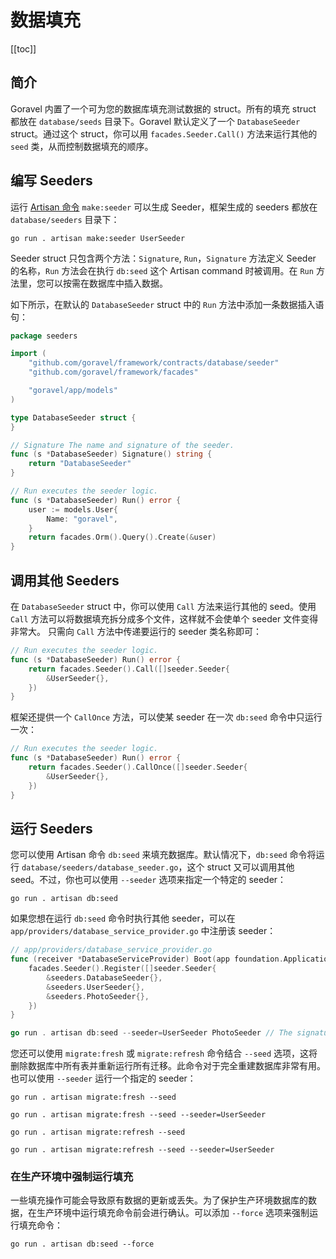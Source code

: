 # 数据填充

[[toc]]

## 简介

Goravel 内置了一个可为您的数据库填充测试数据的 struct。所有的填充 struct 都放在 `database/seeds` 目录下。Goravel 默认定义了一个 `DatabaseSeeder` struct。通过这个 struct，你可以用 `facades.Seeder.Call()` 方法来运行其他的 `seed` 类，从而控制数据填充的顺序。

## 编写 Seeders

运行 [Artisan 命令](../digging-deeper/artisan-console.md) `make:seeder` 可以生成 Seeder，框架生成的 seeders 都放在 `database/seeders` 目录下：

```
go run . artisan make:seeder UserSeeder
```

Seeder struct 只包含两个方法：`Signature`, `Run`，`Signature` 方法定义 Seeder 的名称，`Run` 方法会在执行 `db:seed` 这个 Artisan command 时被调用。在 `Run` 方法里，您可以按需在数据库中插入数据。

如下所示，在默认的 `DatabaseSeeder` struct 中的 `Run` 方法中添加一条数据插入语句：

```go
package seeders

import (
	"github.com/goravel/framework/contracts/database/seeder"
	"github.com/goravel/framework/facades"

	"goravel/app/models"
)

type DatabaseSeeder struct {
}

// Signature The name and signature of the seeder.
func (s *DatabaseSeeder) Signature() string {
	return "DatabaseSeeder"
}

// Run executes the seeder logic.
func (s *DatabaseSeeder) Run() error {
	user := models.User{
		Name: "goravel",
	}
	return facades.Orm().Query().Create(&user)
}
```

## 调用其他 Seeders

在 `DatabaseSeeder` struct 中，你可以使用 `Call` 方法来运行其他的 seed。使用 `Call` 方法可以将数据填充拆分成多个文件，这样就不会使单个 seeder 文件变得非常大。 只需向 `Call` 方法中传递要运行的 seeder 类名称即可：

```go
// Run executes the seeder logic.
func (s *DatabaseSeeder) Run() error {
	return facades.Seeder().Call([]seeder.Seeder{
		&UserSeeder{},
	})
}
```

框架还提供一个 `CallOnce` 方法，可以使某 seeder 在一次 `db:seed` 命令中只运行一次：

```go
// Run executes the seeder logic.
func (s *DatabaseSeeder) Run() error {
	return facades.Seeder().CallOnce([]seeder.Seeder{
		&UserSeeder{},
	})
}
```

## 运行 Seeders

您可以使用 Artisan 命令 `db:seed` 来填充数据库。默认情况下，`db:seed` 命令将运行 `database/seeders/database_seeder.go`，这个 struct 又可以调用其他 seed。不过，你也可以使用 `--seeder` 选项来指定一个特定的 seeder：

```
go run . artisan db:seed
```

如果您想在运行 `db:seed` 命令时执行其他 seeder，可以在 `app/providers/database_service_provider.go` 中注册该 seeder：

```go
// app/providers/database_service_provider.go
func (receiver *DatabaseServiceProvider) Boot(app foundation.Application) {
	facades.Seeder().Register([]seeder.Seeder{
		&seeders.DatabaseSeeder{},
        &seeders.UserSeeder{},
        &seeders.PhotoSeeder{},
	})
}

go run . artisan db:seed --seeder=UserSeeder PhotoSeeder // The signature of seeder
```

您还可以使用 `migrate:fresh` 或 `migrate:refresh` 命令结合 `--seed` 选项，这将删除数据库中所有表并重新运行所有迁移。此命令对于完全重建数据库非常有用。也可以使用 `--seeder` 运行一个指定的 seeder：

```
go run . artisan migrate:fresh --seed

go run . artisan migrate:fresh --seed --seeder=UserSeeder

go run . artisan migrate:refresh --seed

go run . artisan migrate:refresh --seed --seeder=UserSeeder
```

### 在生产环境中强制运行填充

一些填充操作可能会导致原有数据的更新或丢失。为了保护生产环境数据库的数据，在生产环境中运行填充命令前会进行确认。可以添加 `--force` 选项来强制运行填充命令：

```
go run . artisan db:seed --force
```
